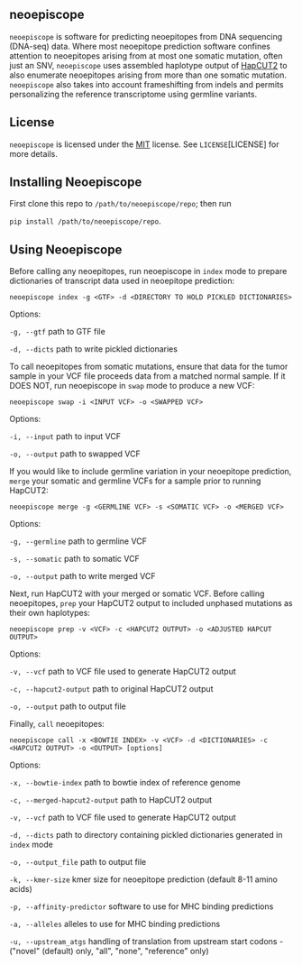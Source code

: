 neoepiscope
-----
`neoepiscope` is software for predicting neoepitopes from DNA sequencing (DNA-seq) data. Where most neoepitope prediction software confines attention to neoepitopes arising from at most one somatic mutation, often just an SNV, `neoepiscope` uses assembled haplotype output of [HapCUT2](https://github.com/vibansal/HapCUT2) to also enumerate neoepitopes arising from more than one somatic mutation. `neoepiscope` also takes into account frameshifting from indels and permits personalizing the reference transcriptome using germline variants.

License
-----
`neoepiscope` is licensed under the [MIT](http://choosealicense.com/licenses/mit/) license. See `LICENSE`[LICENSE] for more details.

Installing Neoepiscope
-----

First clone this repo to `/path/to/neoepiscope/repo`; then run

```pip install /path/to/neoepiscope/repo```.

Using Neoepiscope
-----

Before calling any neoepitopes, run neoepiscope in ```index``` mode to prepare dictionaries of transcript data used in neoepitope prediction:

```neoepiscope index -g <GTF> -d <DIRECTORY TO HOLD PICKLED DICTIONARIES>```

Options:

```-g, --gtf```     path to GTF file

```-d, --dicts```   path to write pickled dictionaries


To call neoepitopes from somatic mutations, ensure that data for the tumor sample in your VCF file proceeds data from a matched normal sample. If it DOES NOT, run neoepiscope in ```swap``` mode to produce a new VCF:

```neoepiscope swap -i <INPUT VCF> -o <SWAPPED VCF>```

Options:

```-i, --input```   path to input VCF

```-o, --output```  path to swapped VCF


If you would like to include germline variation in your neoepitope prediction, ```merge``` your somatic and germline VCFs for a sample prior to running HapCUT2:

```neoepiscope merge -g <GERMLINE VCF> -s <SOMATIC VCF> -o <MERGED VCF>```

Options:

```-g, --germline```  path to germline VCF

```-s, --somatic```   path to somatic VCF

```-o, --output```    path to write merged VCF


Next, run HapCUT2 with your merged or somatic VCF. Before calling neoepitopes, ```prep``` your HapCUT2 output to included unphased mutations as their own haplotypes:

```neoepiscope prep -v <VCF> -c <HAPCUT2 OUTPUT> -o <ADJUSTED HAPCUT OUTPUT>```

Options:

```-v, --vcf```               path to VCF file used to generate HapCUT2 output

```-c, --hapcut2-output```    path to original HapCUT2 output

```-o, --output```            path to output file



Finally, ```call``` neoepitopes:

```neoepiscope call -x <BOWTIE INDEX> -v <VCF> -d <DICTIONARIES> -c <HAPCUT2 OUTPUT> -o <OUTPUT> [options]```

Options:

```-x, --bowtie-index```              path to bowtie index of reference genome

```-c, --merged-hapcut2-output```     path to HapCUT2 output

```-v, --vcf```                       path to VCF file used to generate HapCUT2 output

```-d, --dicts```                     path to directory containing pickled dictionaries generated in ```index``` mode

```-o, --output_file```               path to output file

```-k, --kmer-size```                 kmer size for neoepitope prediction (default 8-11 amino acids)

```-p, --affinity-predictor```        software to use for MHC binding predictions

```-a, --alleles```                   alleles to use for MHC binding predictions

```-u, --upstream_atgs```             handling of translation from upstream start codons - ("novel" (default) only, "all", "none", "reference" only)

